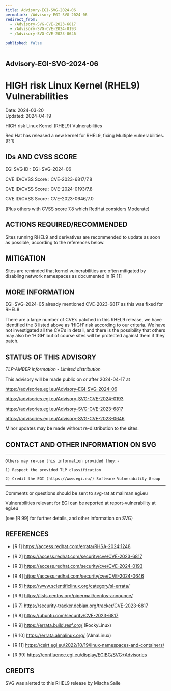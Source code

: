 ```yaml
---
title: Advisory-EGI-SVG-2024-06
permalink: /Advisory-EGI-SVG-2024-06
redirect_from:
  - /Advisory-SVG-CVE-2023-6817
  - /Advisory-SVG-CVE-2024-0193
  - /Advisory-SVG-CVE-2023-0646
  
published: false
---
```


## Advisory-EGI-SVG-2024-06

# HIGH risk Linux Kernel (RHEL9) Vulnerabilities

Date:        2024-03-20   
Updated:     2024-04-19

HIGH risk Linux Kernel (RHEL9) Vulnerabilities

Red Hat has released a new kernel for RHEL9, fixing
Multiple vulnerabilities. [R 1] 

## IDs AND CVSS SCORE

EGI SVG ID : EGI-SVG-2024-06

CVE ID/CVSS Score : CVE-2023-6817/7.8 

CVE ID/CVSS Score : CVE-2024-0193/7.8

CVE ID/CVSS Score : CVE-2023-0646/7.0

(Plus others with CVSS score 7.8 which RedHat considers Moderate)


## ACTIONS REQUIRED/RECOMMENDED

Sites running RHEL9 and derivatives are recommended to update as soon 
as possible, according to the references below.

## MITIGATION

Sites are reminded that kernel vulnerabilities are often mitigated by 
disabling network namespaces as documented in [R 11]


## MORE INFORMATION

EGI-SVG-2024-05 already mentioned CVE-2023-6817 as this was fixed for 
RHEL8 

There are a large number of CVE’s patched in this RHEL9 
release, we have identified the 3 listed above as ‘HIGH’
risk according to our criteria. We have not investigated all
the CVE’s in detail, and there is the possibility that others
may also be ‘HIGH’ but of course sites will be protected
against them if they patch.

    
## STATUS OF THIS ADVISORY
                         
_TLP:AMBER information - Limited distribution_ 

This advisory will be made public on or after 2024-04-17 at

https://advisories.egi.eu/Advisory-EGI-SVG-2024-06 

https://advisories.egi.eu/Advisory-SVG-CVE-2024-0193

https://advisories.egi.eu/Advisory-SVG-CVE-2023-6817

https://advisories.egi.eu/Advisory-SVG-CVE-2023-0646

Minor updates may be made without re-distribution to the sites.


## CONTACT AND OTHER INFORMATION ON SVG   
    
-----------------------------
    Others may re-use this information provided they:-
    
    1) Respect the provided TLP classification
    
    2) Credit the EGI (https://www.egi.eu/) Software Vulnerability Group
-----------------------------
    
Comments or questions should be sent to
	svg-rat at mailman.egi.eu

Vulnerabilities relevant for EGI can be reported at
	report-vulnerability at egi.eu
    
(see [R 99] for further details, and other information on SVG)
    
    
## REFERENCES

- [R 1] <https://access.redhat.com/errata/RHSA-2024:1248> 

- [R 2] <https://access.redhat.com/security/cve/CVE-2023-6817>
     
- [R 3] <https://access.redhat.com/security/cve/CVE-2024-0193>

- [R 4] <https://access.redhat.com/security/cve/CVE-2024-0646>

- [R 5] <https://www.scientificlinux.org/category/sl-errata/>

- [R 6] <https://lists.centos.org/pipermail/centos-announce/>

- [R 7] <https://security-tracker.debian.org/tracker/CVE-2023-6817> 
    
- [R 8] <https://ubuntu.com/security/CVE-2023-6817>

- [R 9] <https://errata.build.resf.org/>   (RockyLinux)

- [R 10] <https://errata.almalinux.org/>  (AlmaLinux)

- [R 11] <https://csirt.egi.eu/2022/10/19/linux-namespaces-and-containers/>

- [R 99] <https://confluence.egi.eu/display/EGIBG/SVG+Advisories>

## CREDITS

SVG was alerted to this RHEL9 release by Mischa Salle



